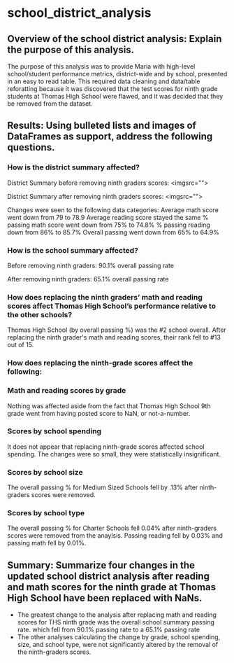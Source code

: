 # school_district_analysis

## Overview of the school district analysis: Explain the purpose of this analysis.

The purpose of this analysis was to provide Maria with high-level school/student performance metrics, district-wide and by school, presented in an easy to read table. This required data cleaning and data/table reforatting because it was discovered that the test scores for ninth grade students at Thomas High School were flawed, and it was decided that they be removed from the dataset. 

## Results: Using bulleted lists and images of DataFrames as support, address the following questions.

### How is the district summary affected?
District Summary before removing ninth graders scores:
<imgsrc="">

District Summary after removing ninth graders scores:
<imgsrc="">

Changes were seen to the following data categories:
Average math score went down from 79 to 78.9
Average reading score stayed the same
% passing math score went down from 75% to 74.8%
% passing reading down from 86% to 85.7%
Overall passing went down from 65% to 64.9%

### How is the school summary affected?
Before removing ninth graders: 90.1% overall passing rate

After removing ninth graders: 65.1% overall passing rate 

### How does replacing the ninth graders’ math and reading scores affect Thomas High School’s performance relative to the other schools?

Thomas High School (by overall passing %) was the #2 school overall. After replacing the ninth grader's math and reading scores, their rank fell to #13 out of 15. 

### How does replacing the ninth-grade scores affect the following:

### Math and reading scores by grade
Nothing was affected aside from the fact that Thomas High School 9th grade went from having posted score to NaN, or not-a-number.

### Scores by school spending
It does not appear that replacing ninth-grade scores affected school spending. The changes were so small, they were statistically insignificant.

### Scores by school size
The overall passing % for Medium Sized Schools fell by .13% after ninth-graders scores were removed. 

### Scores by school type
The overall passing % for Charter Schools fell 0.04% after ninth-graders scores were removed from the anaylsis. 
Passing reading fell by 0.03% and passing math fell by 0.01%. 

##  Summary: Summarize four changes in the updated school district analysis after reading and math scores for the ninth grade at Thomas High School have been replaced with NaNs.
- The greatest change to the analysis after replacing math and reading scores for THS ninth grade was the overall school summary passing rate. which fell from 90.1% passing rate to a 65.1% passing rate 
- The other analyses calculating the change by grade, school spending, size, and school type, were not significantly altered by the removal of the ninth-graders scores. 
